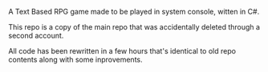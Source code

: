 A Text Based RPG game made to be played in system console, witten in C#.

This repo is a copy of the main repo that was accidentally deleted through a second account.

All code has been rewritten in a few hours that's identical to old repo contents along with some inprovements.
